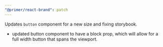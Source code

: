 ```yaml
---
"@primer/react-brand": patch
---
```


Updates `button` component for a new size and fixing storybook. 

- updated button component to have a block prop, which will allow for a full width button that spans the viewport. 
